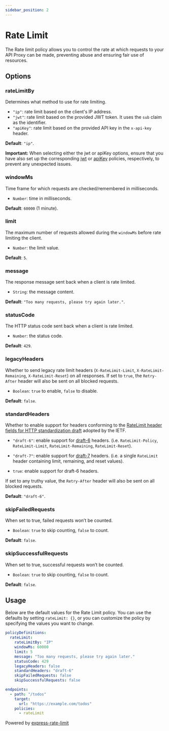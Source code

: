 ```yaml
---
sidebar_position: 2
---
```


# Rate Limit

The Rate limit policy allows you to control the rate at which requests to your API Proxy can be made, preventing abuse and ensuring fair use of resources.

## Options

### rateLimitBy

Determines what method to use for rate limiting.

- `"ip"`: rate limit based on the client's IP address.
- `"jwt"`: rate limit based on the provided JWT token. It uses the `sub` claim as the identifier.
- `"apiKey"`: rate limit based on the provided API key in the `x-api-key` header.

**Default**: `"ip"`.

**Important:** When selecting either the jwt or apiKey options, ensure that you have also set up the corresponding [jwt](/docs/configuration/policies/jwt) or [apiKey](/docs/configuration/policies/api-key) policies, respectively, to prevent any unexpected issues.

### windowMs

Time frame for which requests are checked/remembered in milliseconds.

- `Number`: time in milliseconds.

**Default**: `60000` (1 minute).

### limit

The maximum number of requests allowed during the `windowMs` before rate limiting the client.

- `Number`: the limit value.

**Default**: `5`.

### message

The response message sent back when a client is rate limited.

- `String`: the message content.

**Default**: `"Too many requests, please try again later."`.

### statusCode

The HTTP status code sent back when a client is rate limited.

- `Number`: the status code.

**Default**: `429`.

### legacyHeaders

Whether to send legacy rate limit headers (`X-RateLimit-Limit`, `X-RateLimit-Remaining`, `X-RateLimit-Reset`) on all responses. If set to `true`, the `Retry-After` header will also be sent on all blocked requests.

- `Boolean`: `true` to enable, `false` to disable.

**Default**: `false`.

### standardHeaders

Whether to enable support for headers conforming to the [RateLimit header fields for HTTP standardization draft](https://github.com/ietf-wg-httpapi/ratelimit-headers) adopted by the IETF.

- `"draft-6"`: enable support for [draft-6](https://datatracker.ietf.org/doc/html/draft-ietf-httpapi-ratelimit-headers-06) headers. (i.e. `RateLimit-Policy`, `RateLimit-Limit`, `RateLimit-Remaining`, `RateLimit-Reset`).

- `"draft-7"`: enable support for [draft-7](https://datatracker.ietf.org/doc/html/draft-ietf-httpapi-ratelimit-headers-07) headers. (i.e. a single `RateLimit` header containing limit, remaining, and reset values).

- `true`: enable support for draft-6 headers.

If set to any truthy value, the `Retry-After` header will also be sent on all blocked requests.

**Default**: `"draft-6"`.

### skipFailedRequests

When set to true, failed requests won’t be counted.

- `Boolean`: `true` to skip counting, `false` to count.

**Default**: `false`.

### skipSuccessfulRequests

When set to true, successful requests won’t be counted.

- `Boolean`: `true` to skip counting, `false` to count.

**Default**: `false`.

## Usage

Below are the default values for the Rate Limit policy. You can use the defaults by setting `rateLimit: {}`, or you can customize the policy by specifying the values you want to change.

```yaml title="gateweaver.yml"
policyDefinitions:
  rateLimit:
    rateLimitBy: "IP"
    windowMs: 60000
    limit: 5
    message: "Too many requests, please try again later."
    statusCode: 429
    legacyHeaders: false
    standardHeaders: "draft-6"
    skipFailedRequests: false
    skipSuccessfulRequests: false

endpoints:
  - path: "/todos"
    target:
      url: "https://example.com/todos"
    policies:
      - rateLimit
```

Powered by [express-rate-limit](https://github.com/express-rate-limit/express-rate-limit)
